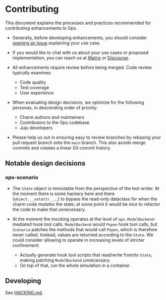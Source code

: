 # Contributing

This document explains the processes and practices recommended for contributing enhancements to Ops.

- Generally, before developing enhancements, you should consider [opening an issue](https://github.com/canonical/operator/issues) explaining your use case.

- If you would like to chat with us about your use cases or proposed implementation, you can reach us at [Matrix](https://matrix.to/#/#charmhub-charmdev:ubuntu.com) or [Discourse](https://discourse.charmhub.io/).

- All enhancements require review before being merged. Code review typically examines:
  - Code quality
  - Test coverage
  - User experience

- When evaluating design decisions, we optimize for the following personas, in descending order of priority:
  - Charm authors and maintainers
  - Contributors to the Ops codebase
  - Juju developers

- Please help us out in ensuring easy to review branches by rebasing your pull request branch onto the `main` branch. This also avoids merge commits and creates a linear Git commit history.

## Notable design decisions

### ops-scenario

- The `State` object is immutable from the perspective of the test writer. At the moment there is some hackery here and there (`object.__setattr__`...) to bypass the read-only dataclass for when the charm code mutates the state; at some point it would be nice to refactor the code to make that unnecessary.

- At the moment the mocking operates at the level of `ops.ModelBackend`-mediated hook tool calls. `ModelBackend` would `Popen` hook tool calls, but `Scenario` patches the methods that would call `Popen`, which is therefore never called. Instead, values are returned according to the `State`. We could consider allowing to operate in increasing levels of stricter confinement:
  - Actually generate hook tool scripts that read/write from/to `State`, making patching `ModelBackend` unnecessary.
  - On top of that, run the whole simulation in a container.

## Developing

See [HACKING.md](./HACKING.md).

